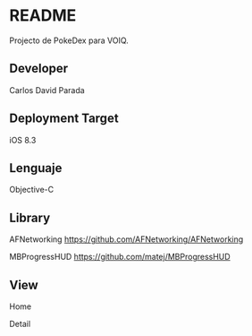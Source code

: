 # README #

Projecto de PokeDex para VOIQ.

## Developer ##

Carlos David Parada

## Deployment Target ##

iOS 8.3

## Lenguaje ##

Objective-C

## Library ##

AFNetworking 
https://github.com/AFNetworking/AFNetworking


MBProgressHUD
https://github.com/matej/MBProgressHUD

## View ##

Home


Detail

